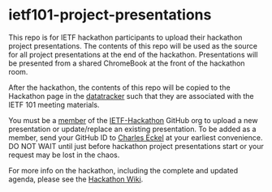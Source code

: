 # ietf101-project-presentations

This repo is for IETF hackathon participants to upload their hackathon project presentations. The contents of this repo will be used as the source for all project presentations at the end of the hackathon. Presentations will be presented from a shared ChromeBook at the front of the hackathon room.

After the hackathon, the contents of this repo will be copied to the Hackathon page in the [datatracker](https://datatracker.ietf.org/group/hackathon/meetings) such that they are associated with the IETF 101 meeting materials.

You must be a [member](https://github.com/orgs/IETF-Hackathon/people) of the [IETF-Hackathon](https://github.com/IETF-Hackathon) GitHub org to upload a new presentation or update/replace an existing presentation. 
To be added as a member, send your GitHub ID to [Charles Eckel](mailto:eckelcu@cisco.com) at your earliest convenience. DO NOT WAIT until just before hackathon project presentations start or your request may be lost in the chaos.

For more info on the hackathon, including the complete and updated agenda, please see the [Hackathon Wiki](https://trac.ietf.org/trac/ietf/meeting/wiki/101hackathon).
